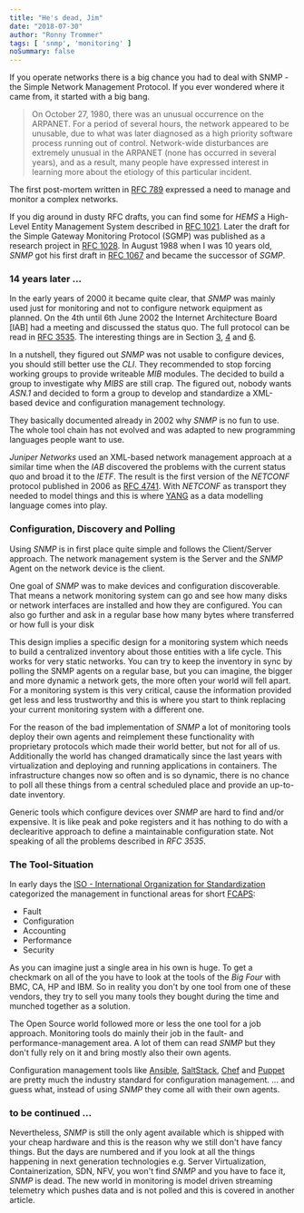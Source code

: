 ```yaml
---
title: "He's dead, Jim"
date: "2018-07-30"
author: "Ronny Trommer"
tags: [ 'snmp', 'monitoring' ]
noSummary: false
---
```


If you operate networks there is a big chance you had to deal with SNMP - the Simple Network Management Protocol.
If you ever wondered where it came from, it started with a big bang.

> On October 27, 1980, there was an unusual occurrence on the ARPANET.
> For a period of several hours, the network appeared  to be unusable, due to what was later diagnosed as a high priority software process running out of control.
> Network-wide disturbances are extremely unusual in the ARPANET (none has occurred in several years), and as a result, many people have expressed interest in learning more about the etiology of this particular incident.

The first post-mortem written in [RFC 789](https://tools.ietf.org/html/rfc789.html) expressed a need to manage and monitor a complex networks.

If you dig around in dusty RFC drafts, you can find some for _HEMS_ a High-Level Entity Management System described in [RFC 1021](https://tools.ietf.org/html/rfc1021).
Later the draft for the Simple Gateway Monitoring Protocol (SGMP) was published as a research project in [RFC 1028](https://tools.ietf.org/html/rfc1028).
In August 1988 when I was 10 years old, _SNMP_ got his first draft in [RFC 1067](https://tools.ietf.org/html/rfc1067) and became the successor of _SGMP_.

### 14 years later ...

In the early years of 2000 it became quite clear, that _SNMP_ was mainly used just for monitoring and not to configure network equipment as planned.
On the 4th until 6th June 2002 the Internet Architecture Board [IAB] had a meeting and discussed the status quo.
The full protocol can be read in [RFC 3535](https://tools.ietf.org/html/rfc3535).
The interesting things are in Section [3](https://tools.ietf.org/html/rfc3535#section-3), [4](https://tools.ietf.org/html/rfc3535#section-4) and [6](https://tools.ietf.org/html/rfc3535#section-6).

In a nutshell, they figured out _SNMP_ was not usable to configure devices, you should still better use the _CLI_.
They recommended to stop forcing working groups to provide writeable _MIB_ modules.
The decided to build a group to investigate why _MIBS_ are still crap.
The figured out, nobody wants _ASN.1_ and decided to form a group to develop and standardize a XML-based device and configuration management technology.

They basically documented already in 2002 why _SNMP_ is no fun to use.
The whole tool chain has not evolved and was adapted to new programming languages people want to use.

_Juniper Networks_ used an XML-based network management approach at a similar time when the _IAB_ discovered the problems with the current status quo and broad it to the _IETF_.
The result is the first version of the _NETCONF_ protocol published in 2006 as [RFC 4741](https://tools.ietf.org/html/rfc4741).
With _NETCONF_ as transport they needed to model things and this is where [YANG](https://en.wikipedia.org/wiki/YANG) as a data modelling language comes into play.

### Configuration, Discovery and Polling

Using _SNMP_ is in first place quite simple and follows the Client/Server approach.
The network management system is the Server and the _SNMP_ Agent on the network device is the client.

One goal of _SNMP_ was to make devices and configuration discoverable.
That means a network monitoring system can go and see how many disks or network interfaces are installed and how they are configured.
You can also go further and ask in a regular base how many bytes where transferred or how full is your disk

This design implies a specific design for a monitoring system which needs to build a centralized inventory about those entities with a life cycle.
This works for very static networks.
You can try to keep the inventory in sync by polling the SNMP agents on a regular base, but you can imagine, the bigger and more dynamic a network gets, the more often your world will fell apart.
For a monitoring system is this very critical, cause the information provided get less and less trustworthy and this is where you start to think replacing your current monitoring system with a different one.

For the reason of the bad implementation of _SNMP_ a lot of monitoring tools deploy their own agents and reimplement these functionality with proprietary protocols which made their world better, but not for all of us.
Additionally the world has changed dramatically since the last years with virtualization and deploying and running applications in containers.
The infrastructure changes now so often and is so dynamic, there is no chance to poll all these things from a central scheduled place and provide an up-to-date inventory.

Generic tools which configure devices over _SNMP_ are hard to find and/or expensive.
It is like peak and poke registers and it has nothing to do with a declearitive approach to define a maintainable configuration state.
Not speaking of all the problems described in _RFC 3535_.

### The Tool-Situation

In early days the [ISO - International Organization for Standardization](https://en.wikipedia.org/wiki/International_Organization_for_Standardization) categorized the management in functional areas for short [FCAPS](https://en.wikipedia.org/wiki/FCAPS):

* Fault
* Configuration
* Accounting
* Performance
* Security

As you can imagine just a single area in his own is huge.
To get a checkmark on all of the you have to look at the tools of the _Big Four_ with BMC, CA, HP and IBM.
So in reality you don't by one tool from one of these vendors, they try to sell you many tools they bought during the time and munched together as a solution.

The Open Source world followed more or less the one tool for a job approach.
Monitoring tools do mainly their job in the fault- and performance-management area.
A lot of them can read _SNMP_ but they don't fully rely on it and bring mostly also their own agents.

Configuration management tools like [Ansible](https://www.ansible.com), [SaltStack](https://saltstack.com), [Chef](https://www.chef.io) and [Puppet](https://puppet.com) are pretty much the industry standard for configuration management.
... and guess what, instead of using _SNMP_ they come all with their own agents.

### to be continued ...

Nevertheless, _SNMP_ is still the only agent available which is shipped with your cheap hardware and this is the reason why we still don't have fancy things.
But the days are numbered and if you look at all the things happening in next generation technologies e.g. Server Virtualization, Containerization, SDN, NFV, you won't find _SNMP_ and you have to face it, _SNMP_ is dead.
The new world in monitoring is model driven streaming telemetry which pushes data and is not polled and this is covered in another article.
